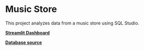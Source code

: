 # Music Store
This project analyzes data from a music store using SQL Studio.

**[Streamlit Dashboard](https://musicstore-gmatrhve8hhdqoi6pzydtb.streamlit.app/)**

**[Database source](https://github.com/lerocha/chinook-database)**